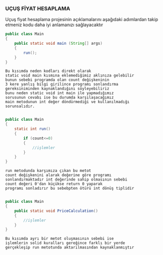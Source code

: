 ### UÇUŞ FİYAT HESAPLAMA 
Uçuş fiyat hesaplama projesinin açıklamalarını aşağıdaki
adımlardan takip etmeniz kodu daha iyi anlamanızı sağlayacaktır

```java
public class Main
{
    public static void main (String[] args)
    {
        run();
    }
}
```
```
Bu kısımda neden kodları direkt olarak
static void main kısmına eklemediğimiz aklınıza gelebilir
bunun sebebi programda olan count değişkeninin
3 kere yanlış bilgi girilince programı sonlandırma 
gereksiniminden kaynaklandığını söyleyebiliriz
bunu neden static void int main ile yapmadığımız 
sorusunun cevabı ise bu durumda karşılaşacağımız 
main metodunun int değer döndürmediği ve kullanılmadığı 
sorunsalıdır.
```

```java

public class Main
{
    static int run()
    {
        if (count<=0)
        {
            //işlemler
        }
    }
}
```
```
run metodunda karşımıza çıkan bu metot 
count değişkenini alarak değerine göre programı 
sonlandırmaktadır int değerinde sahip olmasının sebebi
count değeri 0'dan küçükse return 0 yaparak
programı sonladırır bu sebebpten ötürü int dönüş tiplidir

```

```java

public class Main
{
    public static void PriceCalculation()
    {
        //işlemler
    }
}

```

```
Bu kısımda ayrı bir metot oluşmasının sebebi ise
işlemlerin solid kuralları gereğince farklı bir yerde 
gerçekleşip run metotunda aktarılmasından kaynaklanmıştır
```